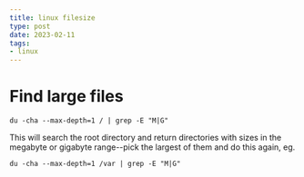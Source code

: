 ```yaml
---
title: linux filesize
type: post
date: 2023-02-11
tags: 
- linux
---
```


# Find large files

`du -cha --max-depth=1 / | grep -E "M|G"`

This will search the root directory and return directories with sizes in the megabyte or gigabyte range--pick the largest of them and do this again, eg.

`du -cha --max-depth=1 /var | grep -E "M|G"`
